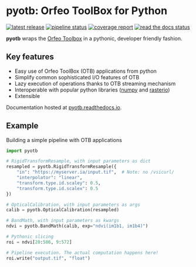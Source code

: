 # pyotb: Orfeo ToolBox for Python

[![latest release](https://forgemia.inra.fr/orfeo-toolbox/pyotb/-/badges/release.svg)](https://forgemia.inra.fr/orfeo-toolbox/pyotb/-/releases)
[![pipeline status](https://forgemia.inra.fr/orfeo-toolbox/pyotb/badges/develop/pipeline.svg)](https://forgemia.inra.fr/orfeo-toolbox/pyotb/-/commits/develop)
[![coverage report](https://forgemia.inra.fr/orfeo-toolbox/pyotb/badges/develop/coverage.svg)](https://forgemia.inra.fr/orfeo-toolbox/pyotb/-/commits/develop)
[![read the docs status](https://readthedocs.org/projects/pyotb/badge/?version=master)](https://pyotb.readthedocs.io/en/master/)

**pyotb** wraps the [Orfeo Toolbox](https://www.orfeo-toolbox.org/) in a pythonic, developer friendly 
fashion.  

## Key features

- Easy use of Orfeo ToolBox (OTB) applications from python
- Simplify common sophisticated I/O features of OTB
- Lazy execution of operations thanks to OTB streaming mechanism
- Interoperable with popular python libraries ([numpy](https://numpy.org/) and 
[rasterio](https://rasterio.readthedocs.io/))
- Extensible

Documentation hosted at [pyotb.readthedocs.io](https://pyotb.readthedocs.io/).

## Example

Building a simple pipeline with OTB applications

```py
import pyotb

# RigidTransformResample, with input parameters as dict
resampled = pyotb.RigidTransformResample({
    "in": "https://myserver.ia/input.tif",  # Note: no /vsicurl/
    "interpolator": "linear", 
    "transform.type.id.scaley": 0.5,
    "transform.type.id.scalex": 0.5
})

# OpticalCalibration, with input parameters as args
calib = pyotb.OpticalCalibration(resampled)

# BandMath, with input parameters as kwargs
ndvi = pyotb.BandMath(calib, exp="ndvi(im1b1, im1b4)")

# Pythonic slicing
roi = ndvi[20:586, 9:572]

# Pipeline execution. The actual computation happens here!
roi.write("output.tif", "float")
```
